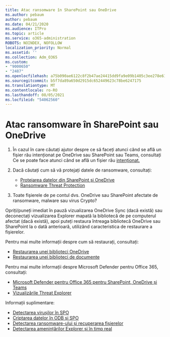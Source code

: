 ```yaml
---
title: Atac ransomware în SharePoint sau OneDrive
ms.author: pebaum
author: pebaum
ms.date: 04/21/2020
ms.audience: ITPro
ms.topic: article
ms.service: o365-administration
ROBOTS: NOINDEX, NOFOLLOW
localization_priority: Normal
ms.assetid: ''
ms.collection: Adm_O365
ms.custom:
- "9000650"
- "2487"
ms.openlocfilehash: a75b090ae6122c8f2b47ae24415dd9fa9e09b1405c3ee278e619381382a322d2
ms.sourcegitcommit: b5f7da89a650d2915dc652449623c78be6247175
ms.translationtype: MT
ms.contentlocale: ro-RO
ms.lasthandoff: 08/05/2021
ms.locfileid: "54062560"
---
```

# <a name="ransomware-attack-in-sharepoint-or-onedrive"></a>Atac ransomware în SharePoint sau OneDrive

1.  În cazul în care căutați ajutor despre ce să faceți atunci când se află un fișier rău intenționat pe OneDrive sau SharePoint sau Teams, consultați Ce se poate face atunci când se află un fișier rău [intenționat.](https://support.office.com/en-ie/article/what-to-do-when-a-malicious-file-is-found-in-sharepoint-online-onedrive-or-microsoft-teams-01e902ad-a903-4e0f-b093-1e1ac0c37ad2)
2. Dacă căutați cum să vă protejați datele de ransomware, consultați:
    - [Protejarea datelor din SharePoint și OneDrive](/sharepoint/safeguarding-your-data) 
    - [Ransomware Threat Protection](/windows/security/threat-protection/intelligence/ransomware-malware)    

3.  Toate fișierele de pe contul dvs. OneDrive sau SharePoint afectate de ransomware, malware sau virus Crypto? 

Opriți/puneți imediat în pauză vizualizarea OneDrive Sync (dacă există) sau deconectați vizualizarea Explorer mapată la bibliotecă de pe computerul afectat (dacă există), apoi puteți restaura întreaga bibliotecă OneDrive sau SharePoint la o dată anterioară, utilizând caracteristica de restaurare a fișierelor. 

Pentru mai multe informații despre cum să restaurați, consultați:

- [Restaurarea unei biblioteci OneDrive](https://support.office.com/article/restore-your-onedrive-fa231298-759d-41cf-bcd0-25ac53eb8a150)
- [Restaurarea unei biblioteci de documente](https://support.office.com/article/restore-a-document-library-317791c3-8bd0-4dfd-8254-3ca90883d39a)

Pentru mai multe informații despre Microsoft Defender pentru Office 365, consultați:
- [Microsoft Defender pentru Office 365 pentru SharePoint, OneDrive și Teams](/microsoft-365/security/office-365-security/atp-for-spo-odb-and-teams)
- [Vizualizările Threat Explorer](/microsoft-365/security/office-365-security/threat-explorer-views)

Informații suplimentare:

- [Detectarea virușilor în SPO](/microsoft-365/security/office-365-security/virus-detection-in-spo)</br>
- [Criptarea datelor în ODB și SPO](/microsoft-365/compliance/data-encryption-in-odb-and-spo)</br>
- [Detectarea ransomware-ului și recuperarea fișierelor](https://support.office.com/article/Ransomware-detection-and-recovering-your-files-0d90ec50-6bfd-40f4-acc7-b8c12c73637f)</br>
- [Detectarea amenințărilor Explorer și în timp real](/microsoft-365/security/office-365-security/threat-explorer-views)